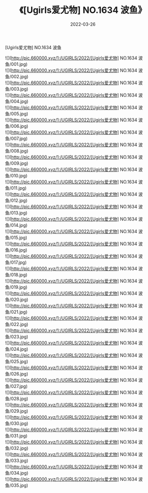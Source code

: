 ﻿---
layout: post
title:  《[Ugirls爱尤物] NO.1634 波鱼》
date:   2022-03-26
img: http://pic.660000.xyz/1:/UGIRLS/2022/[Ugirls爱尤物] NO.1634 波鱼/000.jpg
categories: [美女, 清纯, 唯美]
---

[Ugirls爱尤物] NO.1634 波鱼

 ![](http://pic.660000.xyz/1:/UGIRLS/2022/[Ugirls爱尤物] NO.1634 波鱼/001.jpg) <br>![](http://pic.660000.xyz/1:/UGIRLS/2022/[Ugirls爱尤物] NO.1634 波鱼/002.jpg) <br>![](http://pic.660000.xyz/1:/UGIRLS/2022/[Ugirls爱尤物] NO.1634 波鱼/003.jpg) <br>![](http://pic.660000.xyz/1:/UGIRLS/2022/[Ugirls爱尤物] NO.1634 波鱼/004.jpg) <br>![](http://pic.660000.xyz/1:/UGIRLS/2022/[Ugirls爱尤物] NO.1634 波鱼/005.jpg) <br>![](http://pic.660000.xyz/1:/UGIRLS/2022/[Ugirls爱尤物] NO.1634 波鱼/006.jpg) <br>![](http://pic.660000.xyz/1:/UGIRLS/2022/[Ugirls爱尤物] NO.1634 波鱼/007.jpg) <br>![](http://pic.660000.xyz/1:/UGIRLS/2022/[Ugirls爱尤物] NO.1634 波鱼/008.jpg) <br>![](http://pic.660000.xyz/1:/UGIRLS/2022/[Ugirls爱尤物] NO.1634 波鱼/009.jpg) <br>![](http://pic.660000.xyz/1:/UGIRLS/2022/[Ugirls爱尤物] NO.1634 波鱼/010.jpg) <br>![](http://pic.660000.xyz/1:/UGIRLS/2022/[Ugirls爱尤物] NO.1634 波鱼/011.jpg) <br>![](http://pic.660000.xyz/1:/UGIRLS/2022/[Ugirls爱尤物] NO.1634 波鱼/012.jpg) <br>![](http://pic.660000.xyz/1:/UGIRLS/2022/[Ugirls爱尤物] NO.1634 波鱼/013.jpg) <br>![](http://pic.660000.xyz/1:/UGIRLS/2022/[Ugirls爱尤物] NO.1634 波鱼/014.jpg) <br>![](http://pic.660000.xyz/1:/UGIRLS/2022/[Ugirls爱尤物] NO.1634 波鱼/015.jpg) <br>![](http://pic.660000.xyz/1:/UGIRLS/2022/[Ugirls爱尤物] NO.1634 波鱼/016.jpg) <br>![](http://pic.660000.xyz/1:/UGIRLS/2022/[Ugirls爱尤物] NO.1634 波鱼/017.jpg) <br>![](http://pic.660000.xyz/1:/UGIRLS/2022/[Ugirls爱尤物] NO.1634 波鱼/018.jpg) <br>![](http://pic.660000.xyz/1:/UGIRLS/2022/[Ugirls爱尤物] NO.1634 波鱼/019.jpg) <br>![](http://pic.660000.xyz/1:/UGIRLS/2022/[Ugirls爱尤物] NO.1634 波鱼/020.jpg) <br>![](http://pic.660000.xyz/1:/UGIRLS/2022/[Ugirls爱尤物] NO.1634 波鱼/021.jpg) <br>![](http://pic.660000.xyz/1:/UGIRLS/2022/[Ugirls爱尤物] NO.1634 波鱼/022.jpg) <br>![](http://pic.660000.xyz/1:/UGIRLS/2022/[Ugirls爱尤物] NO.1634 波鱼/023.jpg) <br>![](http://pic.660000.xyz/1:/UGIRLS/2022/[Ugirls爱尤物] NO.1634 波鱼/024.jpg) <br>![](http://pic.660000.xyz/1:/UGIRLS/2022/[Ugirls爱尤物] NO.1634 波鱼/025.jpg) <br>![](http://pic.660000.xyz/1:/UGIRLS/2022/[Ugirls爱尤物] NO.1634 波鱼/026.jpg) <br>![](http://pic.660000.xyz/1:/UGIRLS/2022/[Ugirls爱尤物] NO.1634 波鱼/027.jpg) <br>![](http://pic.660000.xyz/1:/UGIRLS/2022/[Ugirls爱尤物] NO.1634 波鱼/028.jpg) <br>![](http://pic.660000.xyz/1:/UGIRLS/2022/[Ugirls爱尤物] NO.1634 波鱼/029.jpg) <br>![](http://pic.660000.xyz/1:/UGIRLS/2022/[Ugirls爱尤物] NO.1634 波鱼/030.jpg) <br>![](http://pic.660000.xyz/1:/UGIRLS/2022/[Ugirls爱尤物] NO.1634 波鱼/031.jpg) <br>![](http://pic.660000.xyz/1:/UGIRLS/2022/[Ugirls爱尤物] NO.1634 波鱼/032.jpg) <br>![](http://pic.660000.xyz/1:/UGIRLS/2022/[Ugirls爱尤物] NO.1634 波鱼/033.jpg) <br>![](http://pic.660000.xyz/1:/UGIRLS/2022/[Ugirls爱尤物] NO.1634 波鱼/034.jpg) <br>![](http://pic.660000.xyz/1:/UGIRLS/2022/[Ugirls爱尤物] NO.1634 波鱼/035.jpg) <br>